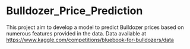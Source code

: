 # Bulldozer_Price_Prediction
This project aim to develop a model to predict Bulldozer prices based on numerous features provided in the data.
Data available at https://www.kaggle.com/competitions/bluebook-for-bulldozers/data
